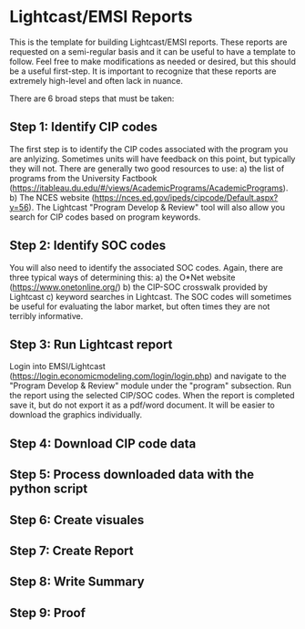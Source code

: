# Lightcast/EMSI Reports
This is the template for building Lightcast/EMSI reports. These reports are requested on a semi-regular basis and it can be useful to have a template to follow. Feel free to make modifications as needed or desired, but this should be a useful first-step. It is important to recognize that these reports are extremely high-level and often lack in nuance. 

There are 6 broad steps that must be taken:
## Step 1: Identify CIP codes
The first step is to identify the CIP codes associated with the program you are anlyizing. Sometimes units will have feedback on this point, but typically they will not. There are generally two good resources to use: a) the list of programs from the University Factbook (https://itableau.du.edu/#/views/AcademicPrograms/AcademicPrograms). b) The NCES website (https://nces.ed.gov/ipeds/cipcode/Default.aspx?y=56). The Lightcast "Program Develop & Review" tool will also allow you search for CIP codes based on program keywords.

## Step 2: Identify SOC codes
You will also need to identify the associated SOC codes. Again, there are three typical ways of determining this: a) the O\*Net website (https://www.onetonline.org/) b) the CIP-SOC crosswalk provided by Lightcast c) keyword searches in Lightcast. The SOC codes will sometimes be useful for evaluating the labor market, but often times they are not terribly informative.

## Step 3: Run Lightcast report
Login into EMSI/Lightcast (https://login.economicmodeling.com/login/login.php) and navigate to the "Program Develop & Review" module under the "program" subsection. Run the report using the selected CIP/SOC codes. When the report is completed save it, but do not export it as a pdf/word document. It will be easier to download the graphics individually.

## Step 4: Download CIP code data

## Step 5: Process downloaded data with the python script

## Step 6: Create visuales

## Step 7: Create Report

## Step 8: Write Summary

## Step 9: Proof
